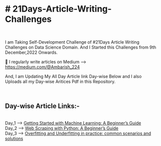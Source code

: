 
<h1 align="left"> # 21Days-Article-Writing-Challenges</h1> <br>

I am Taking Self-Development Challenge of #21Days Article Writing Challenges on Data Science Domain.
And I Started this Challenges from 9th December,2022 Onwards.

📝 I regularly write articles on
Medium --> https://medium.com/@Ambarish_224

And, I am Updating My All Day Article link Day-wise Below and I also Uploads all my Day-wise Aritices Pdf in this Repository. 



<br><h2 align="left"> Day-wise Article Links:-</h2> <br>
Day_1 --> [ Getting Started with Machine Learning: A Beginner’s Guide ](https://medium.com/@Ambarish_224/getting-started-with-machine-learning-a-beginners-guide-1be064e581f6)<br>
Day_2 --> [ Web Scraping with Python: A Beginner’s Guide ](https://medium.com/@Ambarish_224/web-scraping-with-python-a-beginners-guide-64008b805da)<br>
Day_3 --> [ Overfitting and Underfitting in practice: common scenarios and solutions](https://link.medium.com/dUtMemA6Evb)










